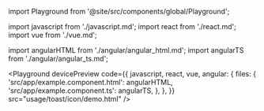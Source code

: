 import Playground from '@site/src/components/global/Playground';

import javascript from './javascript.md';
import react from './react.md';
import vue from './vue.md';

import angularHTML from './angular/angular_html.md';
import angularTS from './angular/angular_ts.md';

<Playground
  devicePreview
  code={{
    javascript,
    react,
    vue,
    angular: {
      files: {
        'src/app/example.component.html': angularHTML,
        'src/app/example.component.ts': angularTS,
      },
    },
  }}
  src="usage/toast/icon/demo.html"
/>
